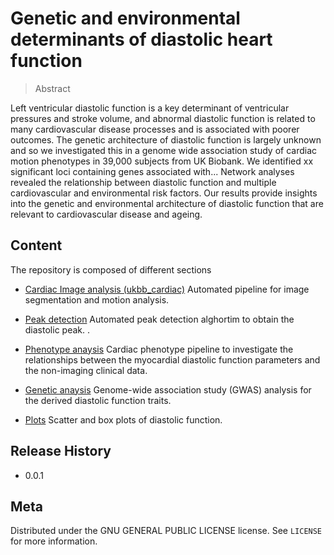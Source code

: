 # Genetic and environmental determinants of diastolic heart function

> Abstract

Left ventricular diastolic function is a key determinant of ventricular pressures and stroke volume, and abnormal diastolic function is related to many cardiovascular disease processes and is associated with poorer outcomes. The genetic architecture of diastolic function is largely unknown and so we investigated this in a genome wide association study of cardiac motion phenotypes in 39,000 subjects from UK Biobank. We identified xx significant loci containing genes associated with... Network analyses revealed the relationship between diastolic function and multiple cardiovascular and environmental risk factors. Our results provide insights into the genetic and environmental architecture of diastolic function that are relevant to cardiovascular disease and ageing.   



## Content

The repository is composed of different sections 
 
* [Cardiac Image analysis (ukbb_cardiac)](https://github.com/baiwenjia/ukbb_cardiac) 
Automated pipeline for image segmentation and motion analysis.

* [Peak detection](https://github.com/ImperialCollegeLondon/diastolic_genetics/tree/master/peak_detection) Automated peak detection alghortim to obtain the diastolic peak.
. 

* [Phenotype anaysis](https://github.com/ImperialCollegeLondon/diastolic_genetics/tree/master/phenotype_analysis) 
Cardiac phenotype pipeline to investigate the relationships between the myocardial diastolic function parameters and the non-imaging clinical data.

* [Genetic anaysis](https://github.com/ImperialCollegeLondon/diastolic_genetics/tree/master/genetic_analysis)
Genome-wide association study (GWAS) analysis for the derived diastolic function traits.

* [Plots](https://github.com/ImperialCollegeLondon/diastolic_genetics/tree/master/plots)
Scatter and box plots of diastolic function.


## Release History

* 0.0.1 

## Meta

Distributed under the GNU GENERAL PUBLIC LICENSE license. See ``LICENSE`` for more information.


